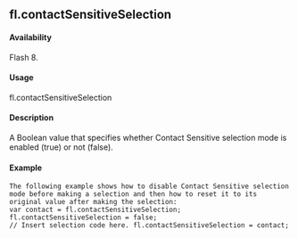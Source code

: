 ## fl.contactSensitiveSelection

#### Availability

Flash 8.

#### Usage

fl.contactSensitiveSelection

#### Description

A Boolean value that specifies whether Contact Sensitive selection mode is enabled (true) or not (false).

#### Example

```
The following example shows how to disable Contact Sensitive selection mode before making a selection and then how to reset it to its original value after making the selection:
var contact = fl.contactSensitiveSelection; fl.contactSensitiveSelection = false;
// Insert selection code here. fl.contactSensitiveSelection = contact;

```